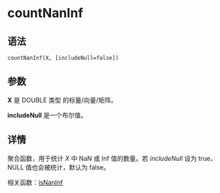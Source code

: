 # countNanInf

## 语法

`countNanInf(X, [includeNull=false])`

## 参数

**X** 是 DOUBLE 类型 的标量/向量/矩阵。

**includeNull** 是一个布尔值。

## 详情

聚合函数，用于统计 *X* 中 NaN 或 Inf 值的数量。若 *includeNull* 设为 true，NULL 值也会被统计，默认为
false。

相关函数：[isNanInf](../i/isNanInf.md)

